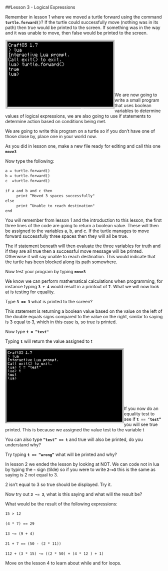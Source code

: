 ##Lesson 3 - Logical Expressions

Remember in lesson 1 where we moved a turtle forward using the command **```turtle.forward()```**? If the turtle could successfully move (nothing was in its path) then true would be printed to the screen. If something was in the way and it was unable to move, then false would be printed to the screen.

<a href="n"><img src="https://github.com/AllenHeard/ComputerCraft/blob/master/Screenshots/Lesson%203%20Images/a.png" align="left" height="220" width="350" ></a><br><br><br><br><br><br><br><br><br>

We are now going to write a small program that uses boolean variables to determine values of logical expressions, we are also going to use if statements to determine action based on conditions being met.

We are going to write this program on a turtle so if you don’t have one of those close by, place one in your world now.

As you did in lesson one, make a new file ready for editing and call this one **```move3```**

Now type the following:
```
a = turtle.forward()
b = turtle.forward()
c  =turtle.forward()

if a and b and c then
     print “Moved 3 spaces successfully"
else
     print “Unable to reach destination"
end
```
You will remember from lesson 1 and the introduction to this lesson, the first three lines of the code are going to return a boolean value. These will then be assigned to the variables a, b, and c. If the turtle manages to move forward successfully three spaces then they will all be true.

The if statement beneath will then evaluate the three variables for truth and if they are all true then a successful move message will be printed. Otherwise it will say unable to reach destination. This would indicate that the turtle has been blocked along its path somewhere.

Now test your program by typing **```move3```**

We know we can perform mathematical calculations when programming, for instance typing **```3 + 4```** would result in a printout of **```7```**. What we will now look at is testing for equality.

Type **```3 == 3```** what is printed to the screen?

This statement is returning a boolean value based on the value on the left of the double equals signs compared to the value on the right, similar to saying is 3 equal to 3, which in this case is, so true is printed.

Now type **```t = “test"```**

Typing **```t```** will return the value assigned to t

<a href="n"><img src="https://github.com/AllenHeard/ComputerCraft/blob/master/Screenshots/Lesson%203%20Images/b.png" align="left" height="240" width="380" ></a><br><br><br><br><br><br><br><br><br><br>

If you now do an equality test to see if **```t == ‘test”```** you will see true printed. This is because we assigned the value test to the variable t

You can also type **```“test” == t```** and true will also be printed, do you understand why?

Try typing **```t == “wrong”```** what will be printed and why?

In lesson 2 we ended the lesson by looking at NOT. We can code not in lua by typing the **```~```** sign (tilde) so if you were to write **```2~=3```** this is the same as saying is 2 not equal to 3.

2 isn’t equal to 3 so true should be displayed. Try it.

Now try out **```3 ~= 3```**, what is this saying and what will the result be?

What would be the result of the following expressions:
```
15 > 12

(4 * 7) == 29

13 ~= (9 + 4)

21 + 7 == (50 - (2 * 11))

112 + (3 * 15) ~= ((2 * 50) + (4 * 12 ) + 1)
```
Move on the lesson 4 to learn about while and for loops.
